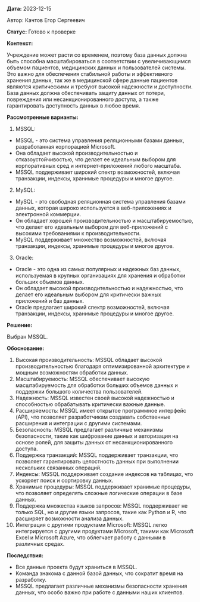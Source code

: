 **Дата:** 2023-12-15

Автор: Качтов Егор Сергеевич

**Статус:** Готово к проверке

**Контекст:**

Учреждение может расти со временем, поэтому база данных должна быть способна масштабироваться в соответствии с увеличивающимся объемом пациентов, медицинских данных и пользователей системы. Это важно для обеспечения стабильной работы и эффективного хранения данных, так же в медицинской сфере данные пациентов являются критическими и требуют высокой надежности и доступности. База данных должна обеспечивать защиту данных от потери, повреждения или несанкционированного доступа, а также гарантировать доступность данных в любое время.

**Рассмотренные варианты:**

1. MSSQL:
- MSSQL - это система управления реляционными базами данных, разработанная корпорацией Microsoft.
- Она обладает высокой производительностью и отказоустойчивостью, что делает ее идеальным выбором для корпоративных сред и интернет-приложений любого масштаба.
- MSSQL поддерживает широкий спектр возможностей, включая транзакции, индексы, хранимые процедуры и многое другое.

2. MySQL:
- MySQL - это свободная реляционная система управления базами данных, которая широко используется в веб-приложениях и электронной коммерции.
- Он обладает хорошей производительностью и масштабируемостью, что делает его идеальным выбором для веб-приложений с высокими требованиями к производительности.
- MySQL поддерживает множество возможностей, включая транзакции, индексы, хранимые процедуры и многое другое.

3. Oracle:
- Oracle - это одна из самых популярных и надежных баз данных, используемая в крупных организациях для хранения и обработки больших объемов данных.
- Он обладает высокой производительностью и надежностью, что делает его идеальным выбором для критически важных приложений и баз данных.
- Oracle предлагает широкий спектр возможностей, включая транзакции, индексы, хранимые процедуры и многое другое.

**Решение:**

Выбран MSSQL.

**Обоснование:**

1. Высокая производительность: MSSQL обладает высокой производительностью благодаря оптимизированной архитектуре и мощным возможностям обработки данных.
2. Масштабируемость: MSSQL обеспечивает высокую масштабируемость для обработки больших объемов данных и поддержки большого количества пользователей.
3. Надежность: MSSQL известен своей высокой надежностью и способностью обрабатывать критически важные данные.
4. Расширяемость: MSSQL имеет открытое программное интерфейс (API), что позволяет разработчикам создавать собственные расширения и интеграции с другими системами.
5. Безопасность: MSSQL предлагает различные механизмы безопасности, такие как шифрование данных и авторизация на основе ролей, для защиты данных от несанкционированного доступа.
6. Поддержка транзакций: MSSQL поддерживает транзакции, что позволяет гарантировать целостность данных при выполнении нескольких связанных операций.
7. Индексы: MSSQL поддерживает создание индексов на таблицах, что ускоряет поиск и сортировку данных.
8. Хранимые процедуры: MSSQL поддерживает хранимые процедуры, что позволяет определять сложные логические операции в базе данных.
9. Поддержка множества языков запросов: MSSQL поддерживает не только SQL, но и другие языки запросов, такие как Python и R, что расширяет возможности анализа данных.
10. Интеграция с другими продуктами Microsoft: MSSQL легко интегрируется с другими продуктами Microsoft, такими как Microsoft Excel и Microsoft Azure, что облегчает работу с данными в различных средах.

**Последствия:**

- Все данные проекта будут храниться в MSSQL.
- Команда знакома с данной базой данных, что сократит время на разработку.
- MSSQL предлагает различные механизмы безопасности хранения данных, что особо важно при работе с данными наших клиентов.